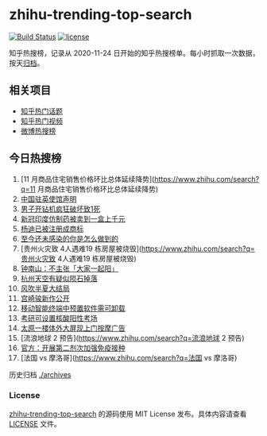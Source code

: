 # zhihu-trending-top-search

[![Build Status](https://github.com/justjavac/zhihu-trending-top-search/workflows/ci/badge.svg?branch=main)](https://github.com/justjavac/zhihu-trending-top-search/actions)
[![license](https://img.shields.io/github/license/justjavac/zhihu-trending-top-search)](https://github.com/justjavac/zhihu-trending-top-search/blob/main/LICENSE)

知乎热搜榜，记录从 2020-11-24
日开始的知乎热搜榜单。每小时抓取一次数据，按天[归档](./archives)。

## 相关项目

- [知乎热门话题](https://github.com/justjavac/zhihu-trending-hot-questions)
- [知乎热门视频](https://github.com/justjavac/zhihu-trending-hot-video)
- [微博热搜榜](https://github.com/justjavac/weibo-trending-hot-search)

## 今日热搜榜

<!-- BEGIN -->
<!-- 最后更新时间 Thu Dec 15 2022 22:09:05 GMT+0800 (China Standard Time) -->

1. [11 月商品住宅销售价格环比总体延续降势](https://www.zhihu.com/search?q=11
   月商品住宅销售价格环比总体延续降势)
1. [中国驻英使馆声明](https://www.zhihu.com/search?q=中国驻英使馆声明)
1. [男子开钻机疯狂破坏致1死](https://www.zhihu.com/search?q=男子开钻机疯狂破坏致1死)
1. [新冠印度仿制药被卖到一盒上千元](https://www.zhihu.com/search?q=新冠印度仿制药被卖到一盒上千元)
1. [杨迪已被注册成商标](https://www.zhihu.com/search?q=杨迪已被注册成商标)
1. [至今还未感染的你是怎么做到的](https://www.zhihu.com/search?q=至今还未感染的你是怎么做到的)
1. [贵州火灾致 4人遇难19 栋房屋被烧毁](https://www.zhihu.com/search?q=贵州火灾致
   4人遇难19 栋房屋被烧毁)
1. [钟南山：不主张「大家一起阳」](https://www.zhihu.com/search?q=钟南山：不主张「大家一起阳」)
1. [杭州天空有疑似陨石掉落](https://www.zhihu.com/search?q=杭州天空有疑似陨石掉落)
1. [风吹半夏大结局](https://www.zhihu.com/search?q=风吹半夏大结局)
1. [宫崎骏新作公开](https://www.zhihu.com/search?q=宫崎骏新作公开)
1. [移动智能终端中预置软件需可卸载](https://www.zhihu.com/search?q=移动智能终端中预置软件需可卸载)
1. [考研可设置核酸阳性考场](https://www.zhihu.com/search?q=考研可设置核酸阳性考场)
1. [太原一楼体外大屏现上门按摩广告](https://www.zhihu.com/search?q=太原一楼体外大屏现上门按摩广告)
1. [流浪地球 2 预告](https://www.zhihu.com/search?q=流浪地球 2 预告)
1. [官方：开展第二剂次加强免疫接种](https://www.zhihu.com/search?q=官方：开展第二剂次加强免疫接种)
1. [法国 vs 摩洛哥](https://www.zhihu.com/search?q=法国 vs 摩洛哥)

<!-- END -->

历史归档 [./archives](./archives)

### License

[zhihu-trending-top-search](https://github.com/justjavac/zhihu-trending-top-search)
的源码使用 MIT License 发布。具体内容请查看 [LICENSE](./LICENSE) 文件。
